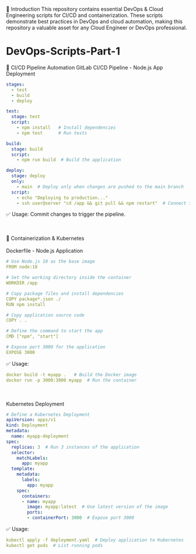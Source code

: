 📌 Introduction
This repository contains essential DevOps &amp; Cloud Engineering scripts for CI/CD and containerization. These scripts demonstrate best practices in DevOps and cloud automation, making this repository a valuable asset for any Cloud Engineer or DevOps professional.
# DevOps-Scripts-Part-1
🔹 CI/CD Pipeline Automation
GitLab CI/CD Pipeline - Node.js App Deployment
```yaml
stages:
  - test
  - build
  - deploy

test:
  stage: test
  script:
    - npm install   # Install dependencies
    - npm test      # Run tests

build:
  stage: build
  script:
    - npm run build  # Build the application

deploy:
  stage: deploy
  only:
    - main  # Deploy only when changes are pushed to the main branch
  script:
    - echo "Deploying to production..."
    - ssh user@server "cd /app && git pull && npm restart"  # Connect to server, pull latest code, restart app
```

✅ Usage: Commit changes to trigger the pipeline.

<br><br>
🔹 Containerization & Kubernetes
<br><br>
Dockerfile - Node.js Application
```yaml
# Use Node.js 18 as the base image
FROM node:18

# Set the working directory inside the container
WORKDIR /app

# Copy package files and install dependencies
COPY package*.json ./
RUN npm install

# Copy application source code
COPY . .

# Define the command to start the app
CMD ["npm", "start"]

# Expose port 3000 for the application
EXPOSE 3000
```
✅ Usage:
```yaml
docker build -t myapp .   # Build the Docker image
docker run -p 3000:3000 myapp  # Run the container
```
<br><br>
Kubernetes Deployment
```yaml
# Define a Kubernetes Deployment
apiVersion: apps/v1
kind: Deployment
metadata:
  name: myapp-deployment
spec:
  replicas: 3  # Run 3 instances of the application
  selector:
    matchLabels:
      app: myapp
  template:
    metadata:
      labels:
        app: myapp
    spec:
      containers:
      - name: myapp
        image: myapp:latest  # Use latest version of the image
        ports:
        - containerPort: 3000  # Expose port 3000
```
✅ Usage:
```yaml
kubectl apply -f deployment.yaml  # Deploy application to Kubernetes
kubectl get pods  # List running pods
```





